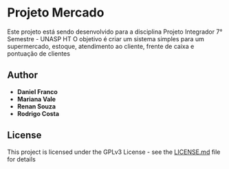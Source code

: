 # Projeto Mercado

Este projeto está sendo desenvolvido para a disciplina Projeto Integrador 7° Semestre - UNASP HT
O objetivo é criar um sistema simples para um supermercado, estoque, atendimento ao cliente, frente de caixa e pontuação de clientes

## Author

* **Daniel Franco** 
* **Mariana Vale** 
* **Renan Souza** 
* **Rodrigo Costa** 

## License

This project is licensed under the GPLv3 License - see the [LICENSE.md](LICENSE.md) file for details

